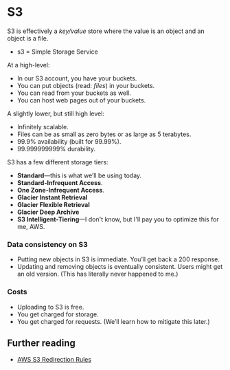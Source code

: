 # S3

S3 is effectively a _key/value_ store where the value is an object and an object is a file.
- s3 = Simple Storage Service

At a high-level:

- In our S3 account, you have your buckets.
- You can put objects (read: _files_) in your buckets.
- You can read from your buckets as well.
- You can host web pages out of your buckets.

A slightly lower, but still high level:

- Infinitely scalable.
- Files can be as small as zero bytes or as large as 5 terabytes.
- 99.9% availability (built for 99.99%).
- 99.999999999% durability.

S3 has a few different storage tiers:

- **Standard**—this is what we’ll be using today.
- **Standard-Infrequent Access**.
- **One Zone-Infrequent Access**.
- **Glacier Instant Retrieval**
- **Glacier Flexible Retrieval**
- **Glacier Deep Archive**
- **S3 Intelligent-Tiering**—I don't know, but I'll pay you to optimize this for me, AWS.

### Data consistency on S3

- Putting new objects in S3 is immediate. You’ll get back a 200 response.
- Updating and removing objects is eventually consistent. Users might get an old version. (This has literally never happened to me.)

### Costs

- Uploading to S3 is free.
- You get charged for storage.
- You get charged for requests. (We’ll learn how to mitigate this later.)

## Further reading

- [AWS S3 Redirection Rules](https://docs.aws.amazon.com/AmazonS3/latest/userguide/how-to-page-redirect.html)
